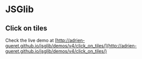# JSGlib
## Click on tiles

Check the live demo at [http://adrien-gueret.github.io/jsglib/demos/v4/click_on_tiles/](http://adrien-gueret.github.io/jsglib/demos/v4/click_on_tiles/)